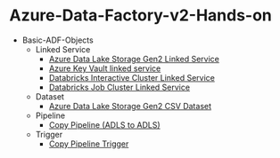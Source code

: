 # Azure-Data-Factory-v2-Hands-on
* Basic-ADF-Objects
    - Linked Service
        - [Azure Data Lake Storage Gen2 Linked Service](Basic-ADF-Objects#Azure-Data-Lake-Storage-Gen2-Linked-Service) 
        - [Azure Key Vault linked service](Basic-ADF-Objects#Azure-Key-Vault-linked-service)
        - [Databricks Interactive Cluster Linked Service](Basic-ADF-Objects#Databricks-Interactive-Cluster-Linked-Service)
        - [Databricks Job Cluster Linked Service](Basic-ADF-Objects#Databricks-Job-Cluster-Linked-Service)
    - Dataset
        - [Azure Data Lake Storage Gen2 CSV Dataset](Basic-ADF-Objects#Azure-Data-Lake-Storage-Gen2-CSV-Dataset) 
    - Pipeline
        - [Copy Pipeline (ADLS to ADLS)](Basic-ADF-Objects#Copy-Pipeline-(ADLS-to-ADLS)) 
    - Trigger
        - [Copy Pipeline Trigger](Basic-ADF-Objects#Copy-Pipeline-Trigger)

